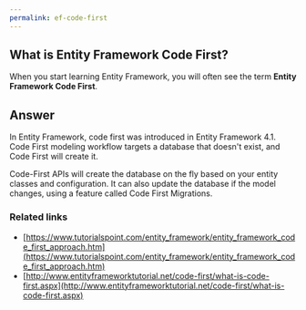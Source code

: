 ```yaml
---
permalink: ef-code-first
---
```


## What is Entity Framework Code First? 

When you start learning Entity Framework, you will often see the term **Entity Framework Code First**. 

## Answer

In Entity Framework, code first was introduced in Entity Framework 4.1. Code First modeling workflow targets a database that doesn't exist, and Code First will create it.

Code-First APIs will create the database on the fly based on your entity classes and configuration. It can also update the database if the model changes, using a feature called Code First Migrations.

### Related links

 - [https://www.tutorialspoint.com/entity_framework/entity_framework_code_first_approach.htm](https://www.tutorialspoint.com/entity_framework/entity_framework_code_first_approach.htm)
 - [http://www.entityframeworktutorial.net/code-first/what-is-code-first.aspx](http://www.entityframeworktutorial.net/code-first/what-is-code-first.aspx)

